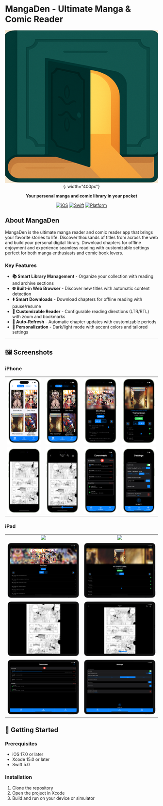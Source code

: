 # MangaDen - Ultimate Manga & Comic Reader

<div align="center">
  
  ![MangaDen Banner](screens/icon.png){: width="400px"}

  **Your personal manga and comic library in your pocket**

  [![iOS](https://img.shields.io/badge/iOS-17.0+-blue.svg)](https://developer.apple.com/ios/)
  [![Swift](https://img.shields.io/badge/Swift-5.0-orange.svg)](https://swift.org/)
  [![Platform](https://img.shields.io/badge/Platform-iPhone%20%26%20iPad-lightgrey.svg)](https://apple.com/ios)

</div>

## About MangaDen

MangaDen is the ultimate manga reader and comic reader app that brings your favorite stories to life. Discover thousands of titles from across the web and build your personal digital library. Download chapters for offline enjoyment and experience seamless reading with customizable settings perfect for both manga enthusiasts and comic book lovers.

### Key Features

- **📚 Smart Library Management** - Organize your collection with reading and archive sections
- **🌐 Built-in Web Browser** - Discover new titles with automatic content detection
- **⬇️ Smart Downloads** - Download chapters for offline reading with pause/resume
- **📖 Customizable Reader** - Configurable reading directions (LTR/RTL) with zoom and bookmarks
- **🔄 Auto-Refresh** - Automatic chapter updates with customizable periods
- **🎨 Personalization** - Dark/light mode with accent colors and tailored settings

---

## 🖼️ Screenshots

### iPhone
<div align="center">

| | | | |
|:---:|:---:|:---:|:---:|
| <img src="screens/screen1.png" width="200"> | <img src="screens/screen2.png" width="200"> | <img src="screens/screen3.png" width="200"> | <img src="screens/screen4.png" width="200"> |
| <img src="screens/screen5.png" width="200"> | <img src="screens/screen6.png" width="200"> | <img src="screens/screen7.png" width="200"> | <img src="screens/screen8.png" width="200"> |

</div>

### iPad
<div align="center">

| | |
|:---:|:---:|
| <img src="screens/screens1.png" width="400"> | <img src="screens/screens2.png" width="400"> |
| <img src="screens/screens3.png" width="400"> | <img src="screens/screens4.png" width="400"> |
| <img src="screens/screens5.png" width="400"> | <img src="screens/screens6.png" width="400"> |
| <img src="screens/screens7.png" width="400"> | <img src="screens/screens8.png" width="400"> |

</div>


## 🚀 Getting Started

### Prerequisites
- iOS 17.0 or later
- Xcode 15.0 or later
- Swift 5.0

### Installation
1. Clone the repository
2. Open the project in Xcode
3. Build and run on your device or simulator
